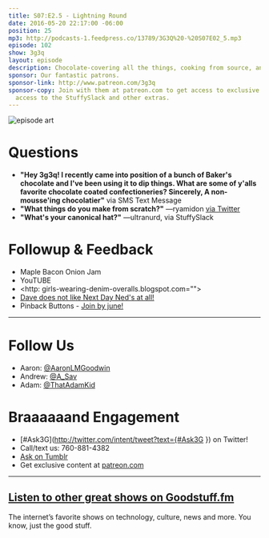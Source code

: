 ```yaml
---
title: S07:E2.5 - Lightning Round
date: 2016-05-20 22:17:00 -06:00
position: 25
mp3: http://podcasts-1.feedpress.co/13789/3G3Q%20-%20S07E02_5.mp3
episode: 102
show: 3g3q
layout: episode
description: Chocolate-covering all the things, cooking from source, and hat cannon.
sponsor: Our fantastic patrons.
sponsor-link: http://www.patreon.com/3g3q
sponsor-copy: Join with them at patreon.com to get access to exclusive bonus material,
  access to the StuffySlack and other extras.
---
```


![episode art][1]

# Questions

* **"Hey 3g3q! I recently came into position of a bunch of Baker's chocolate and I've been using it to dip things. What are some of y'alls favorite chocolate coated confectioneries? Sincerely, A non-mousse'ing chocolatier"** via SMS Text Message
* **"What things do you make from scratch?"** —ryamidon [via Twitter][2]
* **"What's your canonical hat?"** —ultranurd, via StuffySlack

# Followup & Feedback

* Maple Bacon Onion Jam
* YouTUBE
* <http: girls-wearing-denim-overalls.blogspot.com="">
* [Dave does not like Next Day Ned's at all!][3]
* Pinback Buttons - [Join by june!][4]

***

# Follow Us
* Aaron: [@AaronLMGoodwin](http://twitter.com/aaronlmgoodwin)
* Andrew: [@A_Sav](http://twitter.com/a_sav)
* Adam: [@ThatAdamKid](http://twitter.com/thatadamkid)

# Braaaaaand Engagement
* [#Ask3G](http://twitter.com/intent/tweet?text={#Ask3G }) on Twitter!
* Call/text us: 760-881-4382
* [Ask on Tumblr](http://3g3q.co/ask)
* Get exclusive content at [patreon.com](http://www.patreon.com/3g3q)

***

## [Listen to other great shows on Goodstuff.fm](http://goodstuff.fm/)
The internet’s favorite shows on technology, culture, news and more. You know, just the good stuff.

[1]: http://l.gdwn.co/1tmi.jpg
[2]: https://twitter.com/1541712684/status/730458741372379136
[3]: http://l.gdwn.co/10iU2.jpg
[4]: http://goodstuff.fm/3g3q/htto://patreon.com/3g3q
[5]: http://twitter.com/aaronlmgoodwin
[6]: http://twitter.com/a_sav
[7]: http://twitter.com/thatadamkid
[8]: http://3g3q.co/ask
[9]: http://www.patreon.com/3g3q
[10]: http://goodstuff.fm/3g3q/

